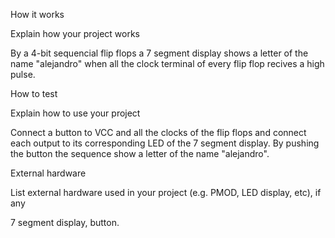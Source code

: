 How it works

Explain how your project works

By a 4-bit sequencial flip flops a 7 segment display shows a letter of the name "alejandro" when all the clock terminal of every flip flop recives a high pulse.


How to test

Explain how to use your project

Connect a button to VCC and all the clocks of the flip flops and connect each output to its corresponding LED of the 7 segment display. By pushing the button the sequence show a letter of the name "alejandro".


External hardware

List external hardware used in your project (e.g. PMOD, LED display, etc), if any

7 segment display, button.

